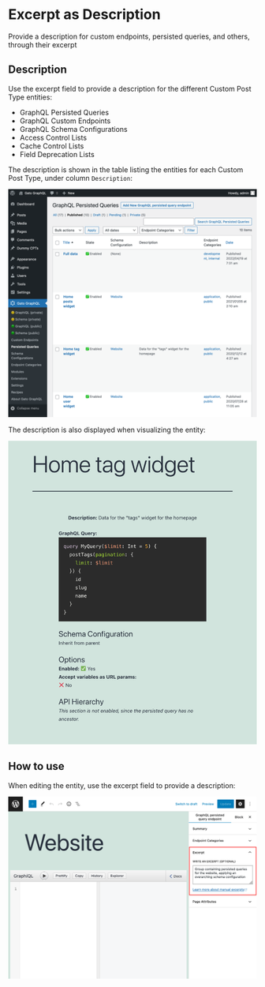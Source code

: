 # Excerpt as Description

Provide a description for custom endpoints, persisted queries, and others, through their excerpt

## Description

Use the excerpt field to provide a description for the different Custom Post Type entities:

- GraphQL Persisted Queries
- GraphQL Custom Endpoints
- GraphQL Schema Configurations
- Access Control Lists
- Cache Control Lists
- Field Deprecation Lists

The description is shown in the table listing the entities for each Custom Post Type, under column `Description`:

<div class="img-width-1024" markdown=1>

![Persisted queries with description](../../images/persisted-queries-page.png "Persisted queries with description")

</div>

The description is also displayed when visualizing the entity:

![Persisted query source with description](../../images/persisted-query-source.png "Persisted query source with description")

## How to use

When editing the entity, use the excerpt field to provide a description:

![Excerpt as description](../../images/excerpt-as-description.png "Excerpt as description")
